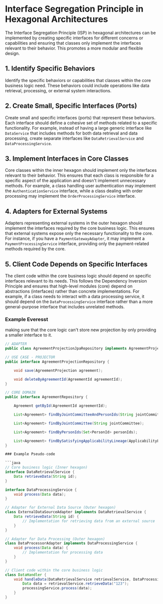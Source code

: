 # Interface Segregation Principle in Hexagonal Architectures

The Interface Segregation Principle (ISP) in hexagonal architectures can be implemented by creating specific interfaces
for different concerns or capabilities and ensuring that classes only implement the interfaces relevant to their
behavior. This promotes a more modular and flexible design.

## 1. Identify Specific Behaviors

Identify the specific behaviors or capabilities that classes within the core business logic need. These behaviors could
include operations like data retrieval, processing, or external system interactions.

## 2. Create Small, Specific Interfaces (Ports)

Create small and specific interfaces (ports) that represent these behaviors. Each interface should define a cohesive set
of methods related to a specific functionality. For example, instead of having a large generic interface
like `DataService` that includes methods for both data retrieval and data processing, create separate interfaces
like `DataRetrievalService` and `DataProcessingService`.

## 3. Implement Interfaces in Core Classes

Core classes within the inner hexagon should implement only the interfaces relevant to their behavior. This ensures that
each class is responsible for a specific aspect of the application and doesn't implement unnecessary methods. For
example, a class handling user authentication may implement the `AuthenticationService` interface, while a class dealing
with order processing may implement the `OrderProcessingService` interface.

## 4. Adapters for External Systems

Adapters representing external systems in the outer hexagon should implement the interfaces required by the core
business logic. This ensures that external systems expose only the necessary functionality to the core. For instance, if
you have a `PaymentGatewayAdapter`, it may implement a `PaymentProcessingService` interface, providing only the
payment-related methods required by the core.

## 5. Client Code Depends on Specific Interfaces

The client code within the core business logic should depend on specific interfaces relevant to its needs. This follows
the Dependency Inversion Principle and ensures that high-level modules (core) depend on abstractions (interfaces) rather
than concrete implementations. For example, if a class needs to interact with a data processing service, it should
depend on the `DataProcessingService` interface rather than a more general-purpose interface that includes unrelated
methods.

### Example Everesst
making sure that the core logic can't store new projection by only providing a smaller interface to it.

```java
// ADAPTER
public class AgreementProjectionJpaRepository implements AgreementProjectionRepository, AgreementRepository {}

// USE CASE - PROJECTOR
public interface AgreementProjectionRepository {

    void save(AgreementProjection agreement);

    void deleteByAgreementId(AgreementId agreementId);
}

// CORE DOMAIN
public interface AgreementRepository {

    Agreement getById(AgreementId agreementId);

    List<Agreement> findByJointCommitteeAndPersonIds(String jointCommittee, Set<PersonId> personIds);

    List<Agreement> findByJointCommittee(String jointCommittee);

    List<Agreement> findByPersonIds(Set<PersonId> personIds);

    List<Agreement> findBySatisfyingApplicabilityLineage(ApplicabilityLineage applicabilityLineage);
}

### Example Pseudo-code

```java
// Core business logic (Inner hexagon)
interface DataRetrievalService {
    Data retrieveData(String id);
}

interface DataProcessingService {
    void process(Data data);
}

// Adapter for External Data Source (Outer hexagon)
class ExternalDataSourceAdapter implements DataRetrievalService {
    Data retrieveData(String id) {
        // Implementation for retrieving data from an external source
    }
}

// Adapter for Data Processing (Outer hexagon)
class DataProcessorAdapter implements DataProcessingService {
    void process(Data data) {
        // Implementation for processing data
    }
}

// Client code within the core business logic
class DataHandler {
    void handleData(DataRetrievalService retrievalService, DataProcessingService processingService) {
        Data data = retrievalService.retrieveData("123");
        processingService.process(data);
    }
}


